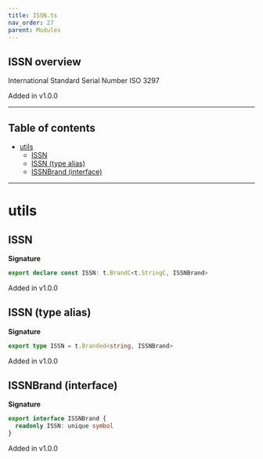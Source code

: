 ```yaml
---
title: ISSN.ts
nav_order: 27
parent: Modules
---
```


## ISSN overview

International Standard Serial Number
ISO 3297

Added in v1.0.0

---

<h2 class="text-delta">Table of contents</h2>

- [utils](#utils)
  - [ISSN](#issn)
  - [ISSN (type alias)](#issn-type-alias)
  - [ISSNBrand (interface)](#issnbrand-interface)

---

# utils

## ISSN

**Signature**

```ts
export declare const ISSN: t.BrandC<t.StringC, ISSNBrand>
```

Added in v1.0.0

## ISSN (type alias)

**Signature**

```ts
export type ISSN = t.Branded<string, ISSNBrand>
```

Added in v1.0.0

## ISSNBrand (interface)

**Signature**

```ts
export interface ISSNBrand {
  readonly ISSN: unique symbol
}
```

Added in v1.0.0
